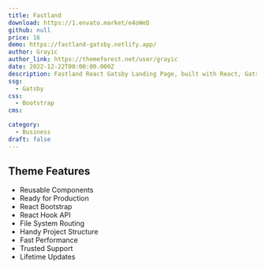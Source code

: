 ```yaml
---
title: Fastland
download: https://1.envato.market/e4oWeD
github: null
price: 16
demo: https://fastland-gatsby.netlify.app/
author: Grayic
author_link: https://themeforest.net/user/grayic
date: 2022-12-22T00:00:00.000Z
description: Fastland React Gatsby Landing Page, built with React, Gatsby JS. NO jQuery included or used in Fastland.
ssg:
  - Gatsby
css:
  - Bootstrap
cms:

category:
  - Business
draft: false
---
```

## Theme Features

- Reusable Components
- Ready for Production
- React Bootstrap
- React Hook API
- File System Routing
- Handy Project Structure
- Fast Performance
- Trusted Support
- Lifetime Updates

